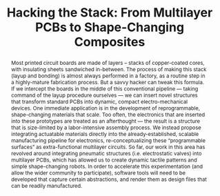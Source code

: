---
number: 60
title: "Hacking the Stack: From Multilayer PCBs to Shape-Changing Composites"

author0_name: Jesse T Gonzalez
author0_email: 
author0_affiliation: Carnegie Mellon University
author0_video: 


abstract: "Most printed circuit boards are made of layers – stacks of copper-coated cores, with insulating sheets sandwiched in-between. The process of making this stack (layup and bonding) is almost always performed in a factory, as a routine step in a highly-mature fabrication process. But a savvy hacker can tweak this formula. If we intercept the boards in the middle of this conventional pipeline — taking command of the layup procedure ourselves — we can insert novel structures that transform standard PCBs into dynamic, compact electro-mechanical devices.

One immediate application is in the development of reprogrammable, shape-changing materials that scale. Too often, the electronics that are inserted into these prototypes are treated as an afterthought — the result is a structure that is size-limited by a labor-intensive assembly process. We instead propose integrating actuatable materials directly into the already-established, scalable manufacturing pipeline for electronics, re-conceptualizing these “programmable surfaces” as extra-functional multilayer circuits.

So far, our work in this area has revolved around integrating pneumatic structures (i.e. electrostatic valves) into multilayer PCBs, which has allowed us to create dynamic tactile patterns and simple shape-changing robots. In order to accelerate this experimentation (and allow the wider community to participate), software tools will need to be developed that capture certain abstractions, and render them as design files that can be readily manufactured."

pdf: 
---